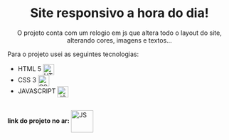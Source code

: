<body >
    <h1 align = 'center'><strong>Site responsivo a hora do dia!</strong></h1>
    <p align = 'center'>O projeto conta com um relogio em js que altera todo o layout do site, alterando cores, imagens e textos... </p>
    <p>Para o projeto usei as seguintes tecnologias:</p>
    <div>
        <ul>
         <li>HTML 5 <img align="center" width="25px" alt="HTML5" src="https://i.imgur.com/BzwyCup.png"></li>
         <li>CSS 3 <img align="center" width="25px" alt="CSS3" src="https://i.imgur.com/ZrplmED.png"></li>
         <li>JAVASCRIPT <img align="center" width="25px" alt="JS" src="https://i.imgur.com/KbVl6l3.png"></li>
</div>
        </ul>
    </div>
  <h2></h2>
  <p><strong>link do projeto no ar:</strong> <img align="center" width="50px" alt="JS" src="https://media.giphy.com/media/9366IYNrJIFZeEyiwt/giphy.gif"></p>
  <h2></h2>
    
</body>
